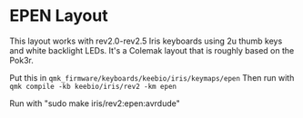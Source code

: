 # EPEN Layout

This layout works with rev2.0-rev2.5 Iris keyboards using 2u thumb keys and white backlight LEDs. It's a Colemak layout that is roughly based on the Pok3r.


Put this in `qmk_firmware/keyboards/keebio/iris/keymaps/epen`
Then run with `qmk compile -kb keebio/iris/rev2 -km epen`


Run with "sudo make iris/rev2:epen:avrdude"
